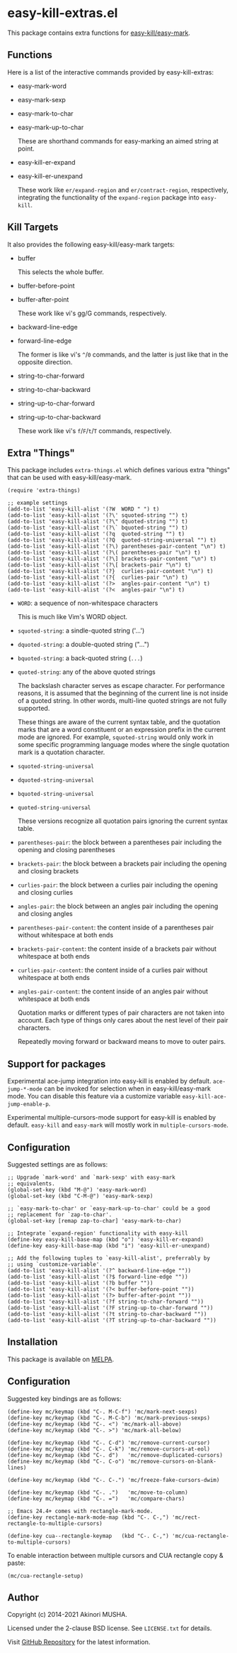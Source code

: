 # easy-kill-extras.el

This package contains extra functions for
[easy-kill/easy-mark](https://github.com/leoliu/easy-kill).

## Functions

Here is a list of the interactive commands provided by easy-kill-extras:

* easy-mark-word
* easy-mark-sexp
* easy-mark-to-char
* easy-mark-up-to-char

  These are shorthand commands for easy-marking an aimed string at
  point.

* easy-kill-er-expand
* easy-kill-er-unexpand

  These work like `er/expand-region` and `er/contract-region`,
  respectively, integrating the functionality of the `expand-region`
  package into `easy-kill`.

## Kill Targets

It also provides the following easy-kill/easy-mark targets:

* buffer

  This selects the whole buffer.

* buffer-before-point
* buffer-after-point

  These work like vi's gg/G commands, respectively.

* backward-line-edge
* forward-line-edge

  The former is like vi's `^`/`0` commands, and the latter is just
  like that in the opposite direction.

* string-to-char-forward
* string-to-char-backward
* string-up-to-char-forward
* string-up-to-char-backward

  These work like vi's `f`/`F`/`t`/`T` commands, respectively.

## Extra "Things"

This package includes `extra-things.el` which defines various extra "things" that can be used with easy-kill/easy-mark.

``` elisp
(require 'extra-things)

;; example settings
(add-to-list 'easy-kill-alist '(?W  WORD " ") t)
(add-to-list 'easy-kill-alist '(?\' squoted-string "") t)
(add-to-list 'easy-kill-alist '(?\" dquoted-string "") t)
(add-to-list 'easy-kill-alist '(?\` bquoted-string "") t)
(add-to-list 'easy-kill-alist '(?q  quoted-string "") t)
(add-to-list 'easy-kill-alist '(?Q  quoted-string-universal "") t)
(add-to-list 'easy-kill-alist '(?\) parentheses-pair-content "\n") t)
(add-to-list 'easy-kill-alist '(?\( parentheses-pair "\n") t)
(add-to-list 'easy-kill-alist '(?\] brackets-pair-content "\n") t)
(add-to-list 'easy-kill-alist '(?\[ brackets-pair "\n") t)
(add-to-list 'easy-kill-alist '(?}  curlies-pair-content "\n") t)
(add-to-list 'easy-kill-alist '(?{  curlies-pair "\n") t)
(add-to-list 'easy-kill-alist '(?>  angles-pair-content "\n") t)
(add-to-list 'easy-kill-alist '(?<  angles-pair "\n") t)
```

* `WORD`: a sequence of non-whitespace characters

  This is much like Vim's WORD object.

* `squoted-string`: a sindle-quoted string ('...')
* `dquoted-string`: a double-quoted string ("...")
* `bquoted-string`: a back-quoted string (`...`)
* `quoted-string`: any of the above quoted strings

  The backslash character serves as escape character.  For performance
  reasons, it is assumed that the beginning of the current line is not
  inside of a quoted string.  In other words, multi-line quoted
  strings are not fully supported.

  These things are aware of the current syntax table, and the
  quotation marks that are a word constituent or an expression prefix
  in the current mode are ignored.  For example, `squoted-string`
  would only work in some specific programming language modes where
  the single quotation mark is a quotation character.

* `squoted-string-universal`
* `dquoted-string-universal`
* `bquoted-string-universal`
* `quoted-string-universal`

  These versions recognize all quotation pairs ignoring the current syntax table.

* `parentheses-pair`: the block between a parentheses pair including the opening and closing parentheses
* `brackets-pair`: the block between a brackets pair including the opening and closing brackets
* `curlies-pair`: the block between a curlies pair including the opening and closing curlies
* `angles-pair`: the block between an angles pair including the opening and closing angles
* `parentheses-pair-content`: the content inside of a parentheses pair without whitespace at both ends
* `brackets-pair-content`: the content inside of a brackets pair without whitespace at both ends
* `curlies-pair-content`: the content inside of a curlies pair without whitespace at both ends
* `angles-pair-content`: the content inside of an angles pair without whitespace at both ends

  Quotation marks or different types of pair characters are not
  taken into account.  Each type of things only cares about the
  nest level of their pair characters.

  Repeatedly moving forward or backward means to move to outer pairs.

## Support for packages

Experimental ace-jump integration into easy-kill is enabled by
default.  `ace-jump-*-mode` can be invoked for selection when in
easy-kill/easy-mark mode.  You can disable this feature via a
customize variable `easy-kill-ace-jump-enable-p`.

Experimental multiple-cursors-mode support for easy-kill is enabled by
default.  `easy-kill` and `easy-mark` will mostly work in
`multiple-cursors-mode`.

## Configuration

Suggested settings are as follows:

``` elisp
;; Upgrade `mark-word' and `mark-sexp' with easy-mark
;; equivalents.
(global-set-key (kbd "M-@") 'easy-mark-word)
(global-set-key (kbd "C-M-@") 'easy-mark-sexp)

;; `easy-mark-to-char' or `easy-mark-up-to-char' could be a good
;; replacement for `zap-to-char'.
(global-set-key [remap zap-to-char] 'easy-mark-to-char)

;; Integrate `expand-region' functionality with easy-kill
(define-key easy-kill-base-map (kbd "o") 'easy-kill-er-expand)
(define-key easy-kill-base-map (kbd "i") 'easy-kill-er-unexpand)

;; Add the following tuples to `easy-kill-alist', preferrably by
;; using `customize-variable'.
(add-to-list 'easy-kill-alist '(?^ backward-line-edge ""))
(add-to-list 'easy-kill-alist '(?$ forward-line-edge ""))
(add-to-list 'easy-kill-alist '(?b buffer ""))
(add-to-list 'easy-kill-alist '(?< buffer-before-point ""))
(add-to-list 'easy-kill-alist '(?> buffer-after-point ""))
(add-to-list 'easy-kill-alist '(?f string-to-char-forward ""))
(add-to-list 'easy-kill-alist '(?F string-up-to-char-forward ""))
(add-to-list 'easy-kill-alist '(?t string-to-char-backward ""))
(add-to-list 'easy-kill-alist '(?T string-up-to-char-backward ""))
```

## Installation

This package is available on [MELPA](http://melpa.org/).

## Configuration

Suggested key bindings are as follows:

```elisp
(define-key mc/keymap (kbd "C-. M-C-f") 'mc/mark-next-sexps)
(define-key mc/keymap (kbd "C-. M-C-b") 'mc/mark-previous-sexps)
(define-key mc/keymap (kbd "C-. <") 'mc/mark-all-above)
(define-key mc/keymap (kbd "C-. >") 'mc/mark-all-below)

(define-key mc/keymap (kbd "C-. C-d") 'mc/remove-current-cursor)
(define-key mc/keymap (kbd "C-. C-k") 'mc/remove-cursors-at-eol)
(define-key mc/keymap (kbd "C-. d")   'mc/remove-duplicated-cursors)
(define-key mc/keymap (kbd "C-. C-o") 'mc/remove-cursors-on-blank-lines)

(define-key mc/keymap (kbd "C-. C-.") 'mc/freeze-fake-cursors-dwim)

(define-key mc/keymap (kbd "C-. .")   'mc/move-to-column)
(define-key mc/keymap (kbd "C-. =")   'mc/compare-chars)

;; Emacs 24.4+ comes with rectangle-mark-mode.
(define-key rectangle-mark-mode-map (kbd "C-. C-,") 'mc/rect-rectangle-to-multiple-cursors)

(define-key cua--rectangle-keymap   (kbd "C-. C-,") 'mc/cua-rectangle-to-multiple-cursors)
```

To enable interaction between multiple cursors and CUA rectangle copy
& paste:

```elisp
(mc/cua-rectangle-setup)
```

## Author

Copyright (c) 2014-2021 Akinori MUSHA.

Licensed under the 2-clause BSD license.  See `LICENSE.txt` for
details.

Visit [GitHub Repository](https://github.com/knu/easy-kill-extras.el) for the
latest information.
